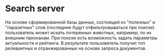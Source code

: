 # Search server
На основе сформированной базы данных, состоящей из "полезных" и "паразитных" слов (последние будут отфильтровываться при поиске) пользователь может искать потерянных животных, например, по их внешним признакам. При поиске есть возможность задать параметры актуальности и рейтинга. В результате пользователь получит топ релевантных и отранжированных на основе запроса документов.
